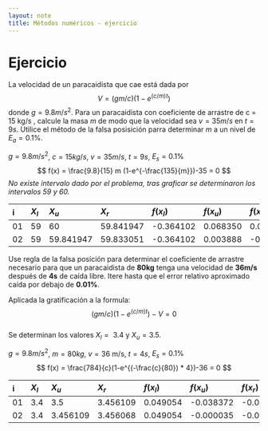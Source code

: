 ```yaml
---
layout: note
title: Métodos numéricos - ejercicio
---
```

# Ejercicio
La velocidad de un paracaidista que cae está dada por
$$
V = (gm/c)(1 - e ^{(c/m)t})
$$
donde $g = 9.8 m/s^2​$. Para un paracaidista con coeficiente de arrastre de c = 15 kg/s , calcule la masa $m​$ de modo que la velocidad sea $v = 35 m/s​$ en $t = 9s​$. Utilice el método de la falsa posisición parra determinar $m​$ a un nivel de $E_a = 0.1​$%.

$g = 9.8 m/s^2$, $c = 15 kg/s$, $v=35 m/s$, $t = 9s$, $E_s = 0.1\%$  
$$
 f(x) = \frac{9.8}{15} m (1-e^{-\frac{135}{m}})-35 = 0
$$
*No existe intervalo dado por el problema, tras graficar se determinaron los intervalos 59 y 60.*  

| i  | $X_l$| $X_u$ | $X_r$ | $f(x_l)$ | $f(x_u)$ | $f(x_r)$ | $E_a$ |
| :- | :- | :- | :- | :- | :- | :- | :- |
| 01 | 59 | 60 | 59.841947| -0.364102 | 0.068350 | 0.003888 | - |
| 02 | 59 | 59.841947 | 59.833051| -0.364102 | 0.003888 | -0.003441 | 0.014867 |

Use regla de la falsa posición para determinar el coeficiente de arrastre necesario para que un paracaidista de **80kg** tenga una velocidad de **36m/s** después de **4s** de caída libre. Itere hasta que el error relativo aproximado caída por debajo de **0.01%**.

Aplicada la gratificación a la formula:
$$ (gm/c)(1 - e ^{(c/m)t})-V = 0 ​$$  
Se determinan los valores $X_l =​$ 3.4 y $X_u =​$ 3.5.

$g = 9.8 m/s^2​$, $m = 80 kg​$, $v=36​$ m/s, $t = 4s​$,  $E_s = 0.1\%​$ 
$$
f(x) = \frac{784}{c}(1-e^{(-\frac{c}{80}) * 4})-36 = 0
$$
 

| i  | $X_l$| $X_u$ | $X_r$ | $f(x_l)$ | $f(x_u)$ | $f(x_r)$ | $E_a$ |
| :- | :-- | :---  | :- | :- | :- | :- | :- |
| 01 | 3.4 | 3.5 | 3.456109 | 0.049054 | -0.038372 | -0.000035 | - |
| 02 | 3.4 | 3.456109 | 3.456068 | 0.049054 | -0.000035 | -0.0000002 | -0.0011866 |


